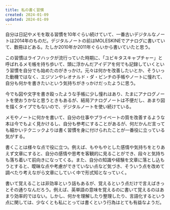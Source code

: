 ```yaml
---
title: 私の書く習慣
created: 2024-01-09
updated: 2024-01-09
---
```

自分は日記やメモを取る習慣を10年ぐらい続けていて、一番古いデジタルなノートは2014年のものだ。デジタルノートの前はMOLESKINEでアナログに書いていて、数冊ほどある。たしか2010年か2011年ぐらいから書いていたと思う。

この習慣はライフハックが流行っていた時期に、「ユビキタスキャプチャー」と呼ばれるメモ帳を持ち歩いて、頭に浮かんだアイデアを何でも記録していくという習慣を自分でも始めたのがきっかけ。元々は何かを改善したいとか、そういった動機ではなく、エジソンやレオナルド・ダ・ビンチの手帳やノートに憧れて、自分も何かを書きたいという気持ちがきっかけだったように思う。

今でも図や文字を書き殴ったような手帳に少し憧れはあり、たまにアナログノートを使おうかなと思うときもあるが、結局アナログノートは不便だし、あまり図を描くタイプでもないので、デジタルノートを使い続けている。

メモやノートに何かを書いて、自分の仕事やプライベートの質を改善するような本は今でもよく見かけるし、自分も参考にすることがあるが、何だかんだ言っても細かいテクニックよりは書く習慣を身に付けられたことが一番役に立っている気がする。

書くことは様々な点で役に立つ。例えば、もやもやとした感情や気持ちをとりあえず文章にすると、自分の感情や思考を客観的に見ることができ、段々と気持ちも落ち着いて前向きになってくる。また、自分の知識や経験を文章に落とし込もうとすると、曖昧な点や考慮ができていない点など気づき、そういう点を改めて調べたり考えながら文章にしていく中で形式知となっていく。

書いて覚えることは非効率という話もあるが、覚えるという点だけで言えばきっとその通りなんだろう。例えば、英単語の意味を覚えるのに書いて覚えるのはあまり効率的ではない。しかし、何かを理解したり整理したり、言語化するという点に関しては、少なくとも私にとっては書くという行為はとても有益なようだ。